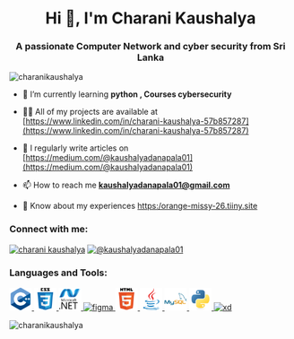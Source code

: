 <h1 align="center">Hi 👋, I'm Charani Kaushalya</h1>
<h3 align="center">A passionate Computer Network and cyber security from Sri Lanka</h3>

<p align="left"> <img src="https://komarev.com/ghpvc/?username=charanikaushalya&label=Profile%20views&color=0e75b6&style=flat" alt="charanikaushalya" /> </p>

- 🌱 I’m currently learning **python , Courses cybersecurity**

- 👨‍💻 All of my projects are available at [https://www.linkedin.com/in/charani-kaushalya-57b857287](https://www.linkedin.com/in/charani-kaushalya-57b857287)

- 📝 I regularly write articles on [https://medium.com/@kaushalyadanapala01](https://medium.com/@kaushalyadanapala01)

- 📫 How to reach me **kaushalyadanapala01@gmail.com**

- 📄 Know about my experiences [https:/orange-missy-26.tiiny.site](https:/orange-missy-26.tiiny.site)

<h3 align="left">Connect with me:</h3>
<p align="left">
<a href="https://linkedin.com/in/charani kaushalya" target="blank"><img align="center" src="https://raw.githubusercontent.com/rahuldkjain/github-profile-readme-generator/master/src/images/icons/Social/linked-in-alt.svg" alt="charani kaushalya" height="30" width="40" /></a>
<a href="https://medium.com/@kaushalyadanapala01" target="blank"><img align="center" src="https://raw.githubusercontent.com/rahuldkjain/github-profile-readme-generator/master/src/images/icons/Social/medium.svg" alt="@kaushalyadanapala01" height="30" width="40" /></a>
</p>

<h3 align="left">Languages and Tools:</h3>
<p align="left"> <a href="https://www.w3schools.com/cpp/" target="_blank" rel="noreferrer"> <img src="https://raw.githubusercontent.com/devicons/devicon/master/icons/cplusplus/cplusplus-original.svg" alt="cplusplus" width="40" height="40"/> </a> <a href="https://www.w3schools.com/css/" target="_blank" rel="noreferrer"> <img src="https://raw.githubusercontent.com/devicons/devicon/master/icons/css3/css3-original-wordmark.svg" alt="css3" width="40" height="40"/> </a> <a href="https://dotnet.microsoft.com/" target="_blank" rel="noreferrer"> <img src="https://raw.githubusercontent.com/devicons/devicon/master/icons/dot-net/dot-net-original-wordmark.svg" alt="dotnet" width="40" height="40"/> </a> <a href="https://www.figma.com/" target="_blank" rel="noreferrer"> <img src="https://www.vectorlogo.zone/logos/figma/figma-icon.svg" alt="figma" width="40" height="40"/> </a> <a href="https://www.w3.org/html/" target="_blank" rel="noreferrer"> <img src="https://raw.githubusercontent.com/devicons/devicon/master/icons/html5/html5-original-wordmark.svg" alt="html5" width="40" height="40"/> </a> <a href="https://www.java.com" target="_blank" rel="noreferrer"> <img src="https://raw.githubusercontent.com/devicons/devicon/master/icons/java/java-original.svg" alt="java" width="40" height="40"/> </a> <a href="https://www.mysql.com/" target="_blank" rel="noreferrer"> <img src="https://raw.githubusercontent.com/devicons/devicon/master/icons/mysql/mysql-original-wordmark.svg" alt="mysql" width="40" height="40"/> </a> <a href="https://www.python.org" target="_blank" rel="noreferrer"> <img src="https://raw.githubusercontent.com/devicons/devicon/master/icons/python/python-original.svg" alt="python" width="40" height="40"/> </a> <a href="https://www.adobe.com/products/xd.html" target="_blank" rel="noreferrer"> <img src="https://cdn.worldvectorlogo.com/logos/adobe-xd.svg" alt="xd" width="40" height="40"/> </a> </p>

<p><img align="center" src="https://github-readme-stats.vercel.app/api/top-langs?username=charanikaushalya&show_icons=true&locale=en&layout=compact" alt="charanikaushalya" /></p>

